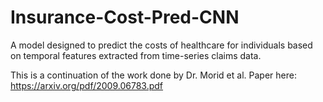 # Insurance-Cost-Pred-CNN

A model designed to predict the costs of healthcare for individuals
based on temporal features extracted from time-series claims data.

This is a continuation of the work done by Dr. Morid et al.
Paper here: https://arxiv.org/pdf/2009.06783.pdf
